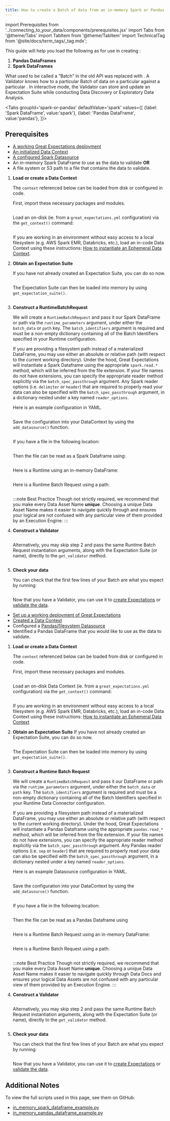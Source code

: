 ```yaml
---
title: How to create a Batch of data from an in-memory Spark or Pandas dataframe or path
---
```

import Prerequisites from '../connecting_to_your_data/components/prerequisites.jsx'
import Tabs from '@theme/Tabs'
import TabItem from '@theme/TabItem'
import TechnicalTag from '@site/docs/term_tags/_tag.mdx';

This guide will help you load the following as <TechnicalTag tag="batch" text="Batches" /> for use in creating <TechnicalTag tag="expectation" text="Expectations" />:
1. **Pandas DataFrames**
2. **Spark DataFrames**


What used to be called a “Batch” in the old API was replaced with <TechnicalTag tag="validator" text="Validator" />. A Validator knows how to <TechnicalTag tag="validation" text="Validate" /> a particular Batch of data on a particular <TechnicalTag tag="execution_engine" text="Execution Engine" /> against a particular <TechnicalTag tag="expectation_suite" text="Expectation Suite" />. In interactive mode, the Validator can store and update an Expectation Suite while conducting Data Discovery or Exploratory Data Analysis.

<Tabs
    groupId='spark-or-pandas'
    defaultValue='spark'
    values={[
    {label: 'Spark DataFrame', value:'spark'},
    {label: 'Pandas DataFrame', value:'pandas'},
    ]}>

<TabItem value='spark'>

## Prerequisites

<Prerequisites>

- [A working Great Expectations deployment](/docs/guides/setup/setup_overview)
- [An initialized Data Context](/docs/guides/setup/configuring_data_contexts/initializing_data_contexts/how_to_initialize_a_filesystem_data_context_in_python)
- [A configured Spark Datasource](/docs/0.15.50/guides/connecting_to_your_data/filesystem/spark)
- An in-memory Spark DataFrame to use as the data to validate **OR**
- A file system or S3 path to a file that contains the data to validate.
  
</Prerequisites>

1. **Load or create a Data Context**

    The ``context`` referenced below can be loaded from disk or configured in code.

    First, import these necessary packages and modules.

    ```python name="tests/integration/docusaurus/connecting_to_your_data/how_to_create_a_batch_of_data_from_an_in_memory_spark_dataframe.py imports"
    ```

    Load an on-disk <TechnicalTag tag="data_context" text="Data Context" /> (ie. from a `great_expectations.yml` configuration) via the `get_context()` command:

    ```python name="tests/integration/docusaurus/connecting_to_your_data/how_to_create_a_batch_of_data_from_an_in_memory_spark_dataframe.py get_context"
    ```

    If you are working in an environment without easy access to a local filesystem (e.g. AWS Spark EMR, Databricks, etc.), load an in-code Data Context using these instructions: [How to instantiate an Ephemeral Data Context](/docs/guides/setup/configuring_data_contexts/instantiating_data_contexts/how_to_explicitly_instantiate_an_ephemeral_data_context).

2. **Obtain an Expectation Suite**
   
    If you have not already created an Expectation Suite, you can do so now.

    ```python name="tests/integration/docusaurus/connecting_to_your_data/how_to_create_a_batch_of_data_from_an_in_memory_spark_dataframe.py create_expectation_suite"
    ```

    The Expectation Suite can then be loaded into memory by using `get_expectation_suite()`.

    ```python name="tests/integration/docusaurus/connecting_to_your_data/how_to_create_a_batch_of_data_from_an_in_memory_spark_dataframe.py get_expectation_suite"
    ```

3. **Construct a RuntimeBatchRequest**

    We will create a ``RuntimeBatchRequest`` and pass it our Spark DataFrame or path via the ``runtime_parameters`` argument, under either the ``batch_data`` or ``path`` key. The ``batch_identifiers`` argument is required and must be a non-empty dictionary containing all of the Batch Identifiers specified in your Runtime <TechnicalTag tag="data_connector" text="Data Connector" /> configuration.
    
    If you are providing a filesystem path instead of a materialized DataFrame, you may use either an absolute or relative path (with respect to the current working directory). Under the hood, Great Expectations will instantiate a Spark Dataframe using the appropriate ``spark.read.*`` method, which will be inferred from the file extension. If your file names do not have extensions, you can specify the appropriate reader method explicitly via the ``batch_spec_passthrough`` argument. Any Spark reader options (i.e. ``delimiter`` or ``header``) that are required to properly read your data can also be specified with the ``batch_spec_passthrough`` argument, in a dictionary nested under a key named ``reader_options``.

    Here is an example <TechnicalTag tag="datasource" text="Datasource" /> configuration in YAML.

    ```python name="tests/integration/docusaurus/connecting_to_your_data/how_to_create_a_batch_of_data_from_an_in_memory_spark_dataframe.py datasource_yaml"
    ```
   
    Save the configuration into your DataContext by using the `add_datasource()` function.

    ```python name="tests/integration/docusaurus/connecting_to_your_data/how_to_create_a_batch_of_data_from_an_in_memory_spark_dataframe.py add_datasource"
    ```
     
    If you have a file in the following location:

    ```python name="tests/integration/docusaurus/connecting_to_your_data/how_to_create_a_batch_of_data_from_an_in_memory_spark_dataframe.py path_to_file"
    ```

    Then the file can be read as a Spark Dataframe using:
    ```python name="tests/integration/docusaurus/connecting_to_your_data/how_to_create_a_batch_of_data_from_an_in_memory_spark_dataframe.py pyspark_df"
    ```
   
    Here is a Runtime <TechnicalTag tag="batch_request" text="Batch Request" /> using an in-memory DataFrame:
    ```python name="tests/integration/docusaurus/connecting_to_your_data/how_to_create_a_batch_of_data_from_an_in_memory_spark_dataframe.py runtime_batch_request"
    ```

    Here is a Runtime Batch Request using a path:
    ```python name="tests/integration/docusaurus/connecting_to_your_data/how_to_create_a_batch_of_data_from_an_in_memory_spark_dataframe.py runtime_batch_request_2"
    ```

    :::note Best Practice
    Though not strictly required, we recommend that you make every Data Asset Name **unique**. Choosing a unique Data Asset Name makes it easier to navigate quickly through <TechnicalTag tag="data_docs" text="Data Docs" /> and ensures your logical <TechnicalTag tag="data_asset" text="Data Assets" /> are not confused with any particular view of them provided by an Execution Engine.
    :::

4. **Construct a Validator**
    ```python name="tests/integration/docusaurus/connecting_to_your_data/how_to_create_a_batch_of_data_from_an_in_memory_spark_dataframe.py get_validator"
    ```

    Alternatively, you may skip step 2 and pass the same Runtime Batch Request instantiation arguments, along with the Expectation Suite (or name), directly to the ``get_validator`` method.

    ```python name="tests/integration/docusaurus/connecting_to_your_data/how_to_create_a_batch_of_data_from_an_in_memory_spark_dataframe.py get_validator_2"
    ```

5. **Check your data**

    You can check that the first few lines of your Batch are what you expect by running:

    ```python name="tests/integration/docusaurus/connecting_to_your_data/how_to_create_a_batch_of_data_from_an_in_memory_spark_dataframe.py validator_head"    
    ```
   
    Now that you have a Validator, you can use it to [create Expectations](../expectations/create_expectations_overview.md) or [validate the data](../validation/validate_data_overview.md).


</TabItem>
<TabItem value='pandas'>

<Prerequisites>

- [Set up a working deployment of Great Expectations](/docs/guides/setup/setup_overview)
- [Created a Data Context](/docs/guides/setup/configuring_data_contexts/instantiating_data_contexts/how_to_quickly_instantiate_a_data_context)
- Configured a [Pandas/filesystem Datasource](/docs/0.15.50/guides/connecting_to_your_data/filesystem/pandas)
- Identified a Pandas DataFrame that you would like to use as the data to validate.
  
</Prerequisites>

1. **Load or create a Data Context**

   The ``context`` referenced below can be loaded from disk or configured in code.
   
   First, import these necessary packages and modules.
    ```python name="tests/integration/docusaurus/connecting_to_your_data/how_to_create_a_batch_of_data_from_an_in_memory_pandas_dataframe.py imports"
    ```

   Load an on-disk Data Context (ie. from a `great_expectations.yml` configuration) via the `get_context()` command:

    ```python name="tests/integration/docusaurus/connecting_to_your_data/how_to_create_a_batch_of_data_from_an_in_memory_pandas_dataframe.py get_context"
    ```
   
    If you are working in an environment without easy access to a local filesystem (e.g. AWS Spark EMR, Databricks, etc.), load an in-code Data Context using these instructions: [How to instantiate an Ephemeral Data Context](/docs/guides/setup/configuring_data_contexts/instantiating_data_contexts/how_to_explicitly_instantiate_an_ephemeral_data_context)

2. **Obtain an Expectation Suite**
    If you have not already created an Expectation Suite, you can do so now.

    ```python name="tests/integration/docusaurus/connecting_to_your_data/how_to_create_a_batch_of_data_from_an_in_memory_pandas_dataframe.py create_expectation_suite"
    ```

    The Expectation Suite can then be loaded into memory by using `get_expectation_suite()`.

    ```python name="tests/integration/docusaurus/connecting_to_your_data/how_to_create_a_batch_of_data_from_an_in_memory_pandas_dataframe.py get_expectation_suite"
    ```

3. **Construct a Runtime Batch Request**

    We will create a ``RuntimeBatchRequest`` and pass it our DataFrame or path via the ``runtime_parameters`` argument, under either the ``batch_data`` or ``path`` key. The ``batch_identifiers`` argument is required and must be a non-empty dictionary containing all of the Batch Identifiers specified in your Runtime Data Connector configuration. 
   
    If you are providing a filesystem path instead of a materialized DataFrame, you may use either an absolute or relative path (with respect to the current working directory). Under the hood, Great Expectations will instantiate a Pandas Dataframe using the appropriate ``pandas.read_*`` method, which will be inferred from the file extension. If your file names do not have extensions, you can specify the appropriate reader method explicitly via the ``batch_spec_passthrough`` argument. Any Pandas reader options (i.e. ``sep`` or ``header``) that are required to properly read your data can also be specified with the ``batch_spec_passthrough`` argument, in a dictionary nested under a key named ``reader_options``.
   
    Here is an example Datasource configuration in YAML.

    ```python name="tests/integration/docusaurus/connecting_to_your_data/how_to_create_a_batch_of_data_from_an_in_memory_pandas_dataframe.py datasource_yaml"
    ```
   
    Save the configuration into your DataContext by using the `add_datasource()` function.

    ```python name="tests/integration/docusaurus/connecting_to_your_data/how_to_create_a_batch_of_data_from_an_in_memory_pandas_dataframe.py add_datasource"
    ```
   
    If you have a file in the following location:

    ```python name="tests/integration/docusaurus/connecting_to_your_data/how_to_create_a_batch_of_data_from_an_in_memory_pandas_dataframe.py path_to_file"
    ```

    Then the file can be read as a Pandas Dataframe using
    ```python name="tests/integration/docusaurus/connecting_to_your_data/how_to_create_a_batch_of_data_from_an_in_memory_pandas_dataframe.py read_csv"
    ```

    Here is a Runtime Batch Request using an in-memory DataFrame:
    ```python name="tests/integration/docusaurus/connecting_to_your_data/how_to_create_a_batch_of_data_from_an_in_memory_pandas_dataframe.py runtime_batch_request"
    ```

    Here is a Runtime Batch Request using a path:
    ```python name="tests/integration/docusaurus/connecting_to_your_data/how_to_create_a_batch_of_data_from_an_in_memory_pandas_dataframe.py runtime_batch_request_with_path"
    ```
   
    :::note Best Practice 
    Though not strictly required, we recommend that you make every Data Asset Name **unique**. Choosing a unique Data Asset Name makes it easier to navigate quickly through Data Docs and ensures your logical Data Assets are not confused with any particular view of them provided by an Execution Engine.
    :::

4. **Construct a Validator**
    ```python name="tests/integration/docusaurus/connecting_to_your_data/how_to_create_a_batch_of_data_from_an_in_memory_pandas_dataframe.py get_validator_runtime_batch_request"
    ```

    Alternatively, you may skip step 2 and pass the same Runtime Batch Request instantiation arguments, along with the Expectation Suite (or name), directly to the ``get_validator`` method.

    ```python name="tests/integration/docusaurus/connecting_to_your_data/how_to_create_a_batch_of_data_from_an_in_memory_pandas_dataframe.py get_validator_args"
    ```

5. **Check your data**

    You can check that the first few lines of your Batch are what you expect by running:

    ```python name="tests/integration/docusaurus/connecting_to_your_data/how_to_create_a_batch_of_data_from_an_in_memory_pandas_dataframe.py validator head"
    ```

    Now that you have a Validator, you can use it to [create Expectations](../expectations/create_expectations_overview.md) or [validate the data](../validation/validate_data_overview.md).


</TabItem>

</Tabs>


## Additional Notes

To view the full scripts used in this page, see them on GitHub:

- [in_memory_spark_dataframe_example.py](https://github.com/great-expectations/great_expectations/blob/develop/tests/integration/docusaurus/connecting_to_your_data/how_to_create_a_batch_of_data_from_an_in_memory_spark_dataframe.py)
- [in_memory_pandas_dataframe_example.py](https://github.com/great-expectations/great_expectations/blob/develop/tests/integration/docusaurus/connecting_to_your_data/how_to_create_a_batch_of_data_from_an_in_memory_pandas_dataframe.py)
